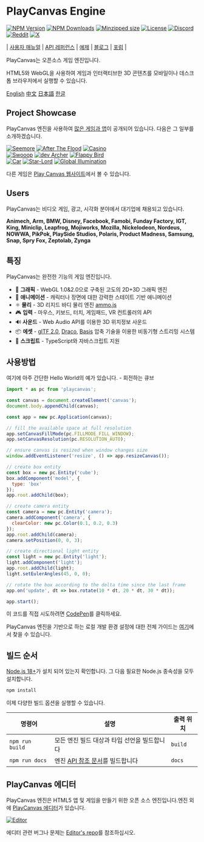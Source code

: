 # PlayCanvas Engine

[![NPM Version](https://img.shields.io/npm/v/playcanvas)](https://www.npmjs.com/package/playcanvas)
[![NPM Downloads](https://img.shields.io/npm/dw/playcanvas)](https://npmtrends.com/playcanvas)
[![Minzipped size](https://img.shields.io/bundlephobia/minzip/playcanvas)](https://bundlephobia.com/result?p=playcanvas)
[![License](https://img.shields.io/npm/l/playcanvas)](https://github.com/playcanvas/engine/blob/main/LICENSE)
[![Discord](https://img.shields.io/badge/Discord-5865F2?style=flat&logo=discord&logoColor=white&color=black)](https://discord.gg/RSaMRzg)
[![Reddit](https://img.shields.io/badge/Reddit-FF4500?style=flat&logo=reddit&logoColor=white&color=black)](https://www.reddit.com/r/PlayCanvas)
[![X](https://img.shields.io/badge/X-000000?style=flat&logo=x&logoColor=white&color=black)](https://x.com/intent/follow?screen_name=playcanvas)

| [사용자 매뉴얼](https://developer.playcanvas.com/user-manual/engine/) | [API 레퍼런스](https://api.playcanvas.com/engine/) | [예제](https://playcanvas.github.io) | [블로그](https://blog.playcanvas.com) | [포럼](https://forum.playcanvas.com) |

PlayCanvas는 오픈소스 게임 엔진입니다.

HTML5와 WebGL을 사용하여 게임과 인터랙티브한 3D 콘텐츠를 모바일이나 데스크톱 브라우저에서 실행할 수 있습니다.

[English](https://github.com/playcanvas/engine/blob/master/README.md)
[中文](https://github.com/playcanvas/engine/blob/master/README-zh.md)
[日本語](https://github.com/playcanvas/engine/blob/master/README-ja.md)
[한글](https://github.com/playcanvas/engine/blob/master/README-kr.md)

## Project Showcase

PlayCanvas 엔진을 사용하여 [많은 게임과 앱](https://github.com/playcanvas/awesome-playcanvas#awesome-playcanvas-
)이 공개되어 있습니다. 다음은 그 일부를 소개하겠습니다.

[![Seemore](https://s3-eu-west-1.amazonaws.com/images.playcanvas.com/projects/14705/319531/O4J4VU-image-25.jpg)](https://playcanv.as/p/MflWvdTW/) [![After The Flood](https://s3-eu-west-1.amazonaws.com/images.playcanvas.com/projects/14928/440410/98554E-image-25.jpg)](https://playcanv.as/p/44MRmJRU/) [![Casino](https://s3-eu-west-1.amazonaws.com/images.playcanvas.com/projects/14928/349824/U88HJQ-image-25.jpg)](https://playcanv.as/p/LpmXGUe6/)  
[![Swooop](https://s3-eu-west-1.amazonaws.com/images.playcanvas.com/projects/12/4763/TKYXB8-image-25.jpg)](https://playcanv.as/p/JtL2iqIH/) [![dev Archer](https://s3-eu-west-1.amazonaws.com/images.playcanvas.com/projects/12/415995/10A5A9-image-25.jpg)](https://playcanv.as/p/JERg21J8/) [![Flappy Bird](https://s3-eu-west-1.amazonaws.com/images.playcanvas.com/projects/8/375389/23PRTL-image-25.jpg)](https://playcanv.as/p/2OlkUaxF/)  
[![Car](https://s3-eu-west-1.amazonaws.com/images.playcanvas.com/projects/12/347824/7ULQ3Y-image-25.jpg)](https://playcanv.as/p/RqJJ9oU9/) [![Star-Lord](https://s3-eu-west-1.amazonaws.com/images.playcanvas.com/projects/12/333626/BGQN9H-image-25.jpg)](https://playcanv.as/p/SA7hVBLt/) [![Global Illumination](https://s3-eu-west-1.amazonaws.com/images.playcanvas.com/projects/4373/625081/6AB32D-image-25.jpg)](https://playcanv.as/p/ZV4PW6wr/)
  
다른 게임은 [Play Canvas 웹사이트](https://playcanvas.com/explore)에서 볼 수 있습니다.

## Users

PlayCanvas는 비디오 게임, 광고, 시각화 분야에서 대기업에 채용되고 있습니다.

**Animech, Arm, BMW, Disney, Facebook, Famobi, Funday Factory, IGT, King, Miniclip, Leapfrog, Mojiworks, Mozilla, Nickelodeon, Nordeus, NOWWA, PikPok, PlaySide Studios, Polaris, Product Madness, Samsung, Snap, Spry Fox, Zeptolab, Zynga**

## 특징

PlayCanvas는 완전한 기능의 게임 엔진입니다.

* 🧊 **그래픽** - WebGL 1.0&2.0으로 구축된 고도의 2D+3D 그래픽 엔진
* 🏃 **애니메이션** - 캐릭터나 장면에 대한 강력한 스테이트 기반 애니메이션
* ⚛️ **물리** - 3D 리지드 바디 물리 엔진 [ammo.js](https://github.com/kripken/ammo.js)
* 🎮 **입력** - 마우스, 키보드, 터치, 게임패드, VR 컨트롤러의 API
* 🔊 **사운드** - Web Audio API를 이용한 3D 위치정보 사운드
* 📦 **에셋** - [glTF 2.0](https://www.khronos.org/gltf/), [Draco](https://google.github.io/draco/), [Basis](https://github.com/BinomialLLC/basis_universal) 압축 기술을 이용한 비동기형 스트리밍 시스템
* 📜 **스크립트** - TypeScript와 자바스크립트 지원

## 사용방법

여기에 아주 간단한 Hello World의 예가 있습니다. - 회전하는 큐브

```js
import * as pc from 'playcanvas';

const canvas = document.createElement('canvas');
document.body.appendChild(canvas);

const app = new pc.Application(canvas);

// fill the available space at full resolution
app.setCanvasFillMode(pc.FILLMODE_FILL_WINDOW);
app.setCanvasResolution(pc.RESOLUTION_AUTO);

// ensure canvas is resized when window changes size
window.addEventListener('resize', () => app.resizeCanvas());

// create box entity
const box = new pc.Entity('cube');
box.addComponent('model', {
  type: 'box'
});
app.root.addChild(box);

// create camera entity
const camera = new pc.Entity('camera');
camera.addComponent('camera', {
  clearColor: new pc.Color(0.1, 0.2, 0.3)
});
app.root.addChild(camera);
camera.setPosition(0, 0, 3);

// create directional light entity
const light = new pc.Entity('light');
light.addComponent('light');
app.root.addChild(light);
light.setEulerAngles(45, 0, 0);

// rotate the box according to the delta time since the last frame
app.on('update', dt => box.rotate(10 * dt, 20 * dt, 30 * dt));

app.start();
```

이 코드를 직접 시도하려면 [CodePen](https://codepen.io/playcanvas/pen/NPbxMj)를 클릭하세요.

PlayCanvas 엔진을 기반으로 하는 로컬 개발 환경 설정에 대한 전체 가이드는 [여기](https://developer.playcanvas.com/user-manual/engine/standalone/)에서 찾을 수 있습니다.

## 빌드 순서

[Node.js 18+](https://nodejs.org)가 설치 되어 있는지 확인합니다. 그 다음 필요한 Node.js 종속성을 모두 설치합니다.

```sh
npm install
```

이제 다양한 빌드 옵션을 실행할 수 있습니다.

| 명령어           | 설명                                      | 출력 위치  |
| --------------- | ----------------------------------------- | ---------- |
| `npm run build` | 모든 엔진 빌드 대상과 타입 선언을 빌드합니다 | `build`    |
| `npm run docs`  | 엔진 [API 참조 문서](https://api.playcanvas.com/engine/)를 빌드합니다     | `docs`     |

## PlayCanvas 에디터

PlayCanvas 엔진은 HTML5 앱 및 게임을 만들기 위한 오픈 소스 엔진입니다.엔진 외에 [PlayCanvas 에디터](https://playcanvas.com/)가 있습니다.

[![Editor](https://github.com/playcanvas/editor/blob/main/images/editor.png?raw=true)](https://github.com/playcanvas/editor)

에디터 관련 버그나 문제는 [Editor's repo](https://github.com/playcanvas/editor)를 참조하십시오.
